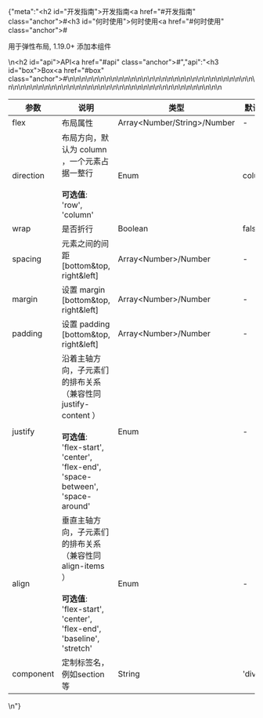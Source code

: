 {"meta":"<h2 id=\"&#x5F00;&#x53D1;&#x6307;&#x5357;\">&#x5F00;&#x53D1;&#x6307;&#x5357;<a href=\"#&#x5F00;&#x53D1;&#x6307;&#x5357;\" class=\"anchor\">#</a></h2><h3 id=\"&#x4F55;&#x65F6;&#x4F7F;&#x7528;\">&#x4F55;&#x65F6;&#x4F7F;&#x7528;<a href=\"#&#x4F55;&#x65F6;&#x4F7F;&#x7528;\" class=\"anchor\">#</a></h3><p>&#x7528;&#x4E8E;&#x5F39;&#x6027;&#x5E03;&#x5C40;, 1.19.0+ &#x6DFB;&#x52A0;&#x672C;&#x7EC4;&#x4EF6;</p>\n<h2 id=\"api\">API<a href=\"#api\" class=\"anchor\">#</a></h2>","api":"<h3 id=\"box\">Box<a href=\"#box\" class=\"anchor\">#</a></h3><table>\n<thead>\n<tr>\n<th>&#x53C2;&#x6570;</th>\n<th>&#x8BF4;&#x660E;</th>\n<th>&#x7C7B;&#x578B;</th>\n<th>&#x9ED8;&#x8BA4;&#x503C;</th>\n</tr>\n</thead>\n<tbody>\n<tr>\n<td>flex</td>\n<td>&#x5E03;&#x5C40;&#x5C5E;&#x6027;</td>\n<td>Array&lt;Number/String&gt;/Number</td>\n<td>-</td>\n</tr>\n<tr>\n<td>direction</td>\n<td>&#x5E03;&#x5C40;&#x65B9;&#x5411;&#xFF0C;&#x9ED8;&#x8BA4;&#x4E3A; column &#xFF0C;&#x4E00;&#x4E2A;&#x5143;&#x7D20;&#x5360;&#x636E;&#x4E00;&#x6574;&#x884C;<br><br><strong>&#x53EF;&#x9009;&#x503C;</strong>:<br>&apos;row&apos;, &apos;column&apos;</td>\n<td>Enum</td>\n<td>column</td>\n</tr>\n<tr>\n<td>wrap</td>\n<td>&#x662F;&#x5426;&#x6298;&#x884C;</td>\n<td>Boolean</td>\n<td>false</td>\n</tr>\n<tr>\n<td>spacing</td>\n<td>&#x5143;&#x7D20;&#x4E4B;&#x95F4;&#x7684;&#x95F4;&#x8DDD; [bottom&amp;top, right&amp;left]</td>\n<td>Array&lt;Number&gt;/Number</td>\n<td>-</td>\n</tr>\n<tr>\n<td>margin</td>\n<td>&#x8BBE;&#x7F6E; margin [bottom&amp;top, right&amp;left]</td>\n<td>Array&lt;Number&gt;/Number</td>\n<td>-</td>\n</tr>\n<tr>\n<td>padding</td>\n<td>&#x8BBE;&#x7F6E; padding [bottom&amp;top, right&amp;left]</td>\n<td>Array&lt;Number&gt;/Number</td>\n<td>-</td>\n</tr>\n<tr>\n<td>justify</td>\n<td>&#x6CBF;&#x7740;&#x4E3B;&#x8F74;&#x65B9;&#x5411;&#xFF0C;&#x5B50;&#x5143;&#x7D20;&#x4EEC;&#x7684;&#x6392;&#x5E03;&#x5173;&#x7CFB; &#xFF08;&#x517C;&#x5BB9;&#x6027;&#x540C; justify-content &#xFF09;<br><br><strong>&#x53EF;&#x9009;&#x503C;</strong>:<br>&apos;flex-start&apos;, &apos;center&apos;, &apos;flex-end&apos;, &apos;space-between&apos;, &apos;space-around&apos;</td>\n<td>Enum</td>\n<td>-</td>\n</tr>\n<tr>\n<td>align</td>\n<td>&#x5782;&#x76F4;&#x4E3B;&#x8F74;&#x65B9;&#x5411;&#xFF0C;&#x5B50;&#x5143;&#x7D20;&#x4EEC;&#x7684;&#x6392;&#x5E03;&#x5173;&#x7CFB; &#xFF08;&#x517C;&#x5BB9;&#x6027;&#x540C; align-items &#xFF09;<br><br><strong>&#x53EF;&#x9009;&#x503C;</strong>:<br>&apos;flex-start&apos;, &apos;center&apos;, &apos;flex-end&apos;, &apos;baseline&apos;, &apos;stretch&apos;</td>\n<td>Enum</td>\n<td>-</td>\n</tr>\n<tr>\n<td>component</td>\n<td>&#x5B9A;&#x5236;&#x6807;&#x7B7E;&#x540D;&#xFF0C; &#x4F8B;&#x5982;section&#x7B49;</td>\n<td>String</td>\n<td>&apos;div&apos;</td>\n</tr>\n</tbody>\n</table>\n"}
